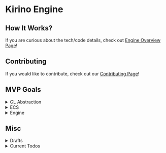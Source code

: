 # Kirino Engine

## How It Works?
If you are curious about the tech/code details, check out [Engine Overview Page](https://github.com/CleanroomMC/Cleanroom/blob/proposal/render-system/ENGINE_OVERVIEW.md)!

## Contributing
If you would like to contribute, check out our [Contributing Page](https://github.com/CleanroomMC/Cleanroom/tree/proposal/render-system?tab=contributing-ov-file)!

## MVP Goals

<details>
<summary>GL Abstraction</summary>

**Goal**: a semantic abstraction layer that preserves the meaning of GL operations instead of a black-box GL wrapper 

- GL Resource Abstraction 🚧
  - Resource manager 🚧
- Shader Abstraction 🚧
  - Only support `vert` + `frag` for now, but design with `tess`, `compute`, etc. in mind
  - Global shader registry
    - Compile and store shaders
    - Shader source hashing
  - Uniform
    - Parse uniforms from shader source
    - Uniform location and type memorization
    - UBO support
  - ShaderProgram
    - Uniform input type widening
- Buffer Abstraction 🚧
  - Generic buffer object + View ✅
  - VAO + VBO + EBO -> Mesh
  - UBO, SSBO
  - PBO pack & unpack
  - TBO
  - Upload hint + access hint
  - Persistent buffer ✅
  - Framebuffer ✅
    - Attachment ✅
    - RenderBuffer ✅
- Mesh Abstraction 🚧
  - Mesh
  - InstancedMesh
  - MultiDrawMesh
  - Vertex attribute layout ✅
- Texture Abstraction 🚧
  - Sampler
  - Generic texture object + View ✅
  - Texture 🚧
    - Texture2D (for common uses) ✅
    - Texture2DMultisample (for multisampling fbo) 🚧
    - Texture2DArray (for texture atlas)
    - ...
- Sync / Fence Abstraction
- Debug Abstraction ✅
  - KHR_debug ✅
- Material Abstraction
  - MaterialTemplate to describe layout and shaders
  - MaterialInstance to hold actual parameters

</details>

<details>
<summary>ECS</summary>

- Overall ECS structure ✅
  - CleanWorld, CleanEntity, CleanComponent, CleanSystem ✅
- Entity ✅
  - Entity manager (utilizes archetype) ✅
- Component ✅
  - Component schema ✅
  - Class scan via ClassGraph ✅
- Storage ✅
  - Archetype ✅
- Runtime 🚧
  - `SystemExeGraph` to coordinate different systems
    - Execution priority
    - Async execution & barrier
- Job ✅
  - Job is a unit of work that can be split and executed in parallel ✅

</details>

<details>
<summary>Engine</summary>

- CPU & GPU hybrid dual pipeline
- DrawCommand decorating mechanism
- RenderPass / Subpass architecture 🚧
- Built-in Multi-resolution & Super-sampling
- Immutable Pipeline State Object 🚧
- Scriptable pipeline
- ...

</details>

## Misc
<details>
<summary>Drafts</summary>

### Ideas

- Meshlet
  - Definition: a meshlet is a small subdivision of geometry used as the fundamental rendering unit
  - It enables better culling and more
  - Each ChunkComponent contains multiple meshlets
  - Each MeshletComponent stores virtual geometry data, metadata (meshlet AABB etc.)
  - Merge and simplify meshlets based on LOD (somewhat easy cuz actual vertex & index gen are on GPU-side)
  - Split custom models to meshlets too (a challenge on how to design virtual geometry)
- Virtual Geometry
  - Goal: reduce CPU–GPU bandwidth by avoiding full mesh data uploads
  - So virtual geometry are high-level metadata
  - Actual vertex & index gen are on GPU-side
  - Metadata is lightweight and hopefully it'll be easier to merge and simplify meshlets
- Probe & Surface Cache Card -> Semi-static Diffuse GI
  - Each meshlet has one or more cards that record radiance, normal, color, etc. (might need a better card allocation strategy)
  - Probes are placed in world dynamically
  - Probes sample light sources and other cards (recursive indirect lighting with temporal accumulation; i.e. not heavy)
  - As a result, lighting info is updated gradually over frames, smoothing out noise
  - Cards read lighting info from surrounding probes
  - LOD affects the number of cards per meshlet
  - The light radiance and normal are interpolated per-pixel during shading, providing a somewhat accurate lighting
- Screen-space Radiance Cache
  - Probes & cards only provide a rough & semi-static lighting, but SSRC refines result in screen-space
  - SSRC is like a ray-traced final gather

Meshing: meshlet + virtual geometry<br>
Lighting: Semi-static Diffuse GI with Temporal Accumulation + SSRC

### Follow-up Ideas

- Maintain a meshlet pool with a fixed number of free meshlets, similar to how EntityManager works
- Destroy and reallocate meshlets during Load / Unload / Modify chunk callbacks
- Each ChunkComponent contains multiple MeshletHandle (meshletID + generation; so it's easy to check if a meshlet has expired)
- Try to decouple chunks and meshlets: chunks are not the owners of meshlets but the input of our meshlet gen function
- Similarily, meshlets are not the owners of surface cards but the input of our surface card gen function
- Enforce the idea of functional programming paradigm: inputs -> outputs, separating logic from resource management
- Treat ChunkComponent as 16x16x16 sections instead of 16x16x256? be friendly to future cubic chunks

</details>

<details>
<summary>Current Todos</summary>

- ECS world system coordinator (DAG). edge -> system; node -> barrier
- Modify EntityManager - callback on flush
- MeshletManager ?

</details>
